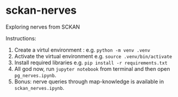 # sckan-nerves

Exploring nerves from SCKAN

Instructions:

1. Create a virtul environment :
   e.g. `python -m venv .venv`
2. Activate the virtual environment
   e.g. `source .venv/bin/activate`
3. Install required libraries
   e.g. `pip install -r requirements.txt`
4. All god now, run `jupyter notebook` from terminal and then open `pg_nerves.ipynb`.
5. Bonus: nerve queries through map-knowledge is available in `sckan_nerves.ipynb`.
